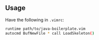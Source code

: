 ## Usage

Have the following in `.vimrc`:

```bash
runtime path/to/java-boilerplate.vim
autocmd BufNewFile * call LoadSkeleton() 
```
